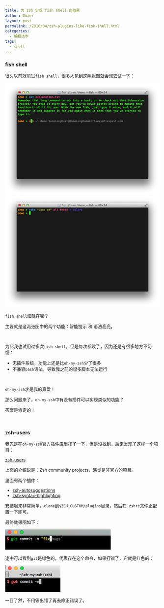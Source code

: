 ```yaml
---
title: 为 zsh 实现 fish shell 的效果
author: Dozer
layout: post
permalink: /2016/04/zsh-plugins-like-fish-shell.html
categories:
  - 编程技术
tags:
  - shell
---
```


### fish shell

很久以前就见过`fish shell`，很多人见到这两张图就会想去试一下：

![Fish Shell Auto Suggestion](/uploads/2016/04/autosuggestion.png)
![Fish Shell Colors](/uploads/2016/04/colors.png)

`fish shell`炫酷在哪？

主要就是这两张图中的两个功能：智能提示 和 语法高亮。

&nbsp;

为此我也试用过多次`fish shell`，但是每次都败了，因为还是有很多地方不习惯：

* 无插件系统，功能上还是比`oh-my-zsh`少了很多
* 不兼容`bash`语法，导致我之前的很多脚本无法运行

&nbsp;

`oh-my-zsh`才是我的真爱！

那么问题来了，`oh-my-zsh`中有没有插件可以实现类似的功能？

答案是肯定的！

<!--more-->

&nbsp;

### zsh-users

我先是在`oh-my-zsh`官方插件库里找了一下，但是没找到，后来发现了这样一个项目：

[zsh-users](https://github.com/zsh-users)

上面的介绍说是：Zsh community projects，感觉是非官方的项目。

里面有两个插件：

* [zsh-autosuggestions](https://github.com/zsh-users/zsh-autosuggestions)
* [zsh-syntax-highlighting](https://github.com/zsh-users/zsh-syntax-highlighting)

安装起来非常简单，`clone`到`$ZSH_CUSTOM/plugins`目录，然后在`.zshrc`文件正配置一下即可。

最终效果图如下：

![Zsh Plugins](/uploads/2016/04/zsh-plugins.png)

途中可以看到`git`是绿色的，代表存在这个命令，如果打错了，它就是红色的：

![Zsh Error](/uploads/2016/04/zsh-error.png)

一目了然，不用等出错了再去修正错误了。
